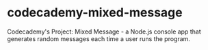 # codecademy-mixed-message
Codecademy's Project: Mixed Message - a Node.js console app that generates random messages each time a user runs the program.
